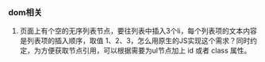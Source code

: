 ### dom相关 
1. 页面上有个空的无序列表节点，要往列表中插入3个li，每个列表项的文本内容是列表项的插入顺序，取值 1、2、3，怎么用原生的JS实现这个需求？同时约定，为方便获取节点引用，可以根据需要为ul节点加上 id 或者 class 属性。

